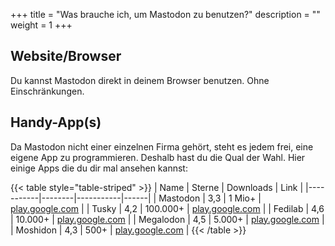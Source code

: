 +++
title = "Was brauche ich, um Mastodon zu benutzen?"
description = ""
weight = 1
+++



## Website/Browser

Du kannst Mastodon direkt in deinem Browser benutzen. Ohne Einschränkungen.

## Handy-App(s)

Da Mastodon nicht einer einzelnen Firma gehört, steht es jedem frei, eine eigene App zu programmieren. Deshalb hast du die Qual der Wahl. Hier einige Apps die du dir mal ansehen kannst:


{{< table style="table-striped" >}}
| Name      | Sterne | Downloads | Link |
|-----------|--------|-----------|------|
| Mastodon  | 3,3    | 1 Mio+    | [play.google.com](https://play.google.com/store/apps/details?id=org.joinmastodon.android)    |
| Tusky     | 4,2    | 100.000+  | [play.google.com](https://play.google.com/store/apps/details?id=com.keylesspalace.tusky)     |
| Fedilab   | 4,6    | 10.000+   | [play.google.com](https://play.google.com/store/apps/details?id=app.fedilab.android)         |
| Megalodon | 4,5    | 5.000+    | [play.google.com](https://play.google.com/store/apps/details?id=org.joinmastodon.android.sk) |
| Moshidon  | 4,3    | 500+      | [play.google.com](https://play.google.com/store/apps/details?id=org.joinmastodon.android.moshinda) |
{{< /table >}}